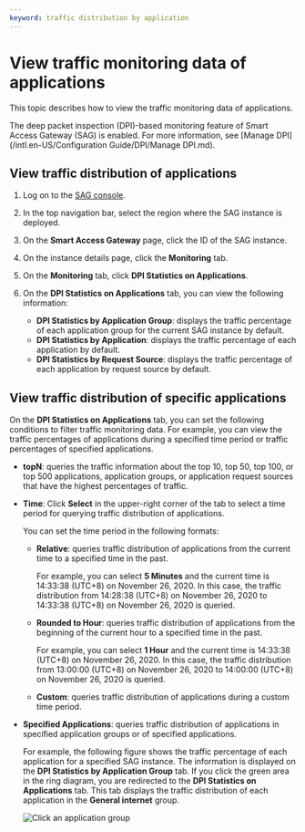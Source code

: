 ```yaml
---
keyword: traffic distribution by application
---
```


# View traffic monitoring data of applications

This topic describes how to view the traffic monitoring data of applications.

The deep packet inspection \(DPI\)-based monitoring feature of Smart Access Gateway \(SAG\) is enabled. For more information, see [Manage DPI](/intl.en-US/Configuration Guide/DPI/Manage DPI.md).

## View traffic distribution of applications

1.  Log on to the [SAG console](https://smartag.console.aliyun.com).

2.  In the top navigation bar, select the region where the SAG instance is deployed.

3.  On the **Smart Access Gateway** page, click the ID of the SAG instance.

4.  On the instance details page, click the **Monitoring** tab.

5.  On the **Monitoring** tab, click **DPI Statistics on Applications**.

6.  On the **DPI Statistics on Applications** tab, you can view the following information:

    -   **DPI Statistics by Application Group**: displays the traffic percentage of each application group for the current SAG instance by default.
    -   **DPI Statistics by Application**: displays the traffic percentage of each application by default.
    -   **DPI Statistics by Request Source**: displays the traffic percentage of each application by request source by default.

## View traffic distribution of specific applications

On the **DPI Statistics on Applications** tab, you can set the following conditions to filter traffic monitoring data. For example, you can view the traffic percentages of applications during a specified time period or traffic percentages of specified applications.

-   **topN**: queries the traffic information about the top 10, top 50, top 100, or top 500 applications, application groups, or application request sources that have the highest percentages of traffic.
-   **Time**: Click **Select** in the upper-right corner of the tab to select a time period for querying traffic distribution of applications.

    You can set the time period in the following formats:

    -   **Relative**: queries traffic distribution of applications from the current time to a specified time in the past.

        For example, you can select **5 Minutes** and the current time is 14:33:38 \(UTC+8\) on November 26, 2020. In this case, the traffic distribution from 14:28:38 \(UTC+8\) on November 26, 2020 to 14:33:38 \(UTC+8\) on November 26, 2020 is queried.

    -   **Rounded to Hour**: queries traffic distribution of applications from the beginning of the current hour to a specified time in the past.

        For example, you can select **1 Hour** and the current time is 14:33:38 \(UTC+8\) on November 26, 2020. In this case, the traffic distribution from 13:00:00 \(UTC+8\) on November 26, 2020 to 14:00:00 \(UTC+8\) on November 26, 2020 is queried.

    -   **Custom**: queries traffic distribution of applications during a custom time period.
-   **Specified Applications**: queries traffic distribution of applications in specified application groups or of specified applications.

    For example, the following figure shows the traffic percentage of each application for a specified SAG instance. The information is displayed on the **DPI Statistics by Application Group** tab. If you click the green area in the ring diagram, you are redirected to the **DPI Statistics on Applications** tab. This tab displays the traffic distribution of each application in the **General internet** group.

    ![Click an application group](https://static-aliyun-doc.oss-accelerate.aliyuncs.com/assets/img/en-US/7119229061/p185344.png)



